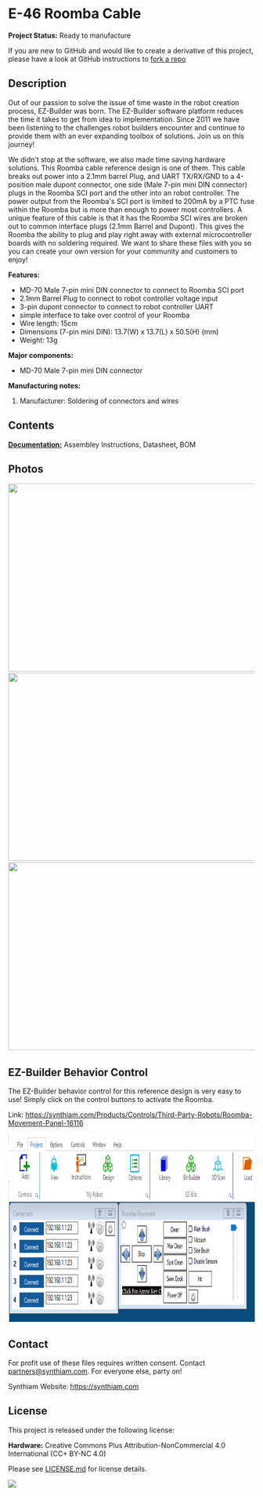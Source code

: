 # E-46 Roomba Cable

**Project Status:** Ready to manufacture

If you are new to GitHub and would like to create a derivative of this project, please have a look at GitHub instructions to [fork a repo](https://help.github.com/en/articles/fork-a-repo)

## Description

Out of our passion to solve the issue of time waste in the robot creation process, EZ-Builder was born. The EZ-Builder software platform reduces the time it takes to get from idea to implementation. Since 2011 we have been listening to the challenges robot builders encounter and continue to provide them with an ever expanding toolbox of solutions. Join us on this journey!

We didn't stop at the software, we also made time saving hardware solutions. This Roomba cable reference design is one of them. This cable breaks out power into a 2.1mm barrel Plug, and UART TX/RX/GND to a 4-position male dupont connector, one side (Male 7-pin mini DIN connector) plugs in the Roomba SCI port and the other into an robot controller. The power output from the Roomba's SCI port is limited to 200mA by a PTC fuse within the Roomba but is more than enough to power most controllers. A unique feature of this cable is that it has the Roomba SCI wires are broken out to common interface plugs (2.1mm Barrel and Dupont). This gives the Roomba the ability to plug and play right away with external microcontroller boards with no soldering required.  We want to share these files with you so you can create your own version for your community and customers to enjoy!

**Features:**
- MD-70 Male 7-pin mini DIN connector to connect to Roomba SCI port
- 2.1mm Barrel Plug to connect to robot controller voltage input
- 3-pin dupont connector to connect to robot controller UART
- simple interface to take over control of your Roomba
- Wire length: 15cm
- Dimensions (7-pin mini DIN): 13.7(W) x 13.7(L) x 50.5(H) (mm)
- Weight: 13g

**Major components:** 
- MD-70 Male 7-pin mini DIN connector

**Manufacturing notes:** 
1. Manufacturer: Soldering of connectors and wires

## Contents

[**Documentation:**](https://github.com/synthiam/E-46_Roomba_Cable/tree/master/E-46%20Documentation) Assembley Instructions, Datasheet, BOM

## Photos

<p align="left">
<img src="https://live.staticflickr.com/65535/48056628001_6fb880a34a_k.jpg" width="683" height="383">
<img src="https://live.staticflickr.com/65535/48056673808_ff44bcc71c_k.jpg" width="683" height="383">
<img src="https://live.staticflickr.com/65535/48056723537_84722fce43_k.jpg" width="683" height="383"></p>

## EZ-Builder Behavior Control

The EZ-Builder behavior control for this reference design is very easy to use! Simply click on the control buttons to activate the Roomba. 

Link: https://synthiam.com/Products/Controls/Third-Party-Robots/Roomba-Movement-Panel-16116

<a href="https://synthiam.com/Products/Controls/Third-Party-Robots/Roomba-Movement-Panel-16116"><img src="E-46 Behavior Control.png" width="683" height="383"></a>

## Contact

For profit use of these files requires written consent. Contact partners@synthiam.com. For everyone else, party on!

Synthiam Website: https://synthiam.com

## License

This project is released under the following license:

**Hardware:** Creative Commons Plus Attribution-NonCommercial 4.0 International (CC+ BY-NC 4.0)

Please see [LICENSE.md](https://github.com/synthiam/E-46_Roomba_Cable/blob/master/LICENSE.md) for license details.

<a href="https://synthiam.com"><img src="https://live.staticflickr.com/65535/47791527651_358dffb302_m.jpg"></a>
